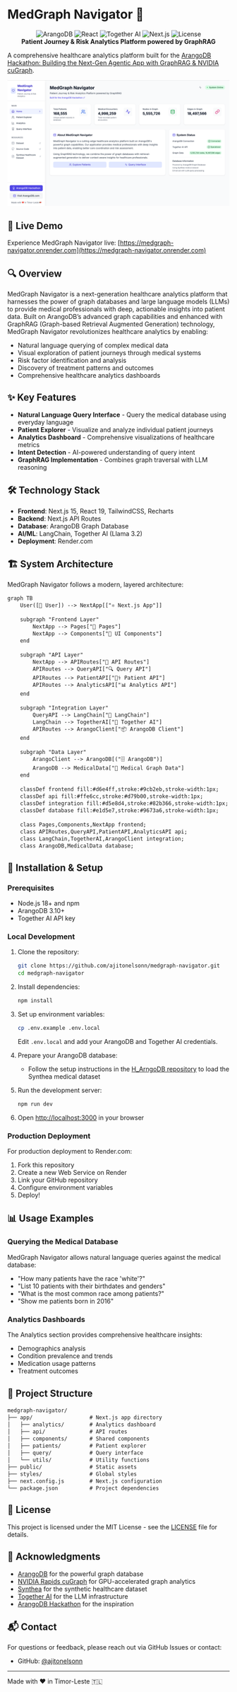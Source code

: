 # MedGraph Navigator 🏥

<div align="center">

<img src="https://img.shields.io/badge/ArangoDB-3.10+-orange.svg" alt="ArangoDB">
<img src="https://img.shields.io/badge/React-19.0-blue?style=flat-square&logo=react" alt="React">
<img src="https://img.shields.io/badge/Together%20AI-Llama%203.3-yellow?style=flat-square" alt="Together AI">

<img src="https://img.shields.io/badge/Next.js-000000?style=flat-square&logo=next.js" alt="Next.js">
<img src="https://img.shields.io/badge/License-MIT-yellow.svg?style=flat-square" alt="License">
  <br>
  <strong>Patient Journey & Risk Analytics Platform powered by GraphRAG</strong>
</div>

A comprehensive healthcare analytics platform built for the [ArangoDB Hackathon: Building the Next-Gen Agentic App with GraphRAG & NVIDIA cuGraph](https://arangodbhackathon.devpost.com/).

[![MedGraph Navigator Demo](/public/ss_home.png)](https://medgraph-navigator.onrender.com)

## 🚀 Live Demo

Experience MedGraph Navigator live: [https://medgraph-navigator.onrender.com](https://medgraph-navigator.onrender.com)

## 🔍 Overview

MedGraph Navigator is a next-generation healthcare analytics platform that harnesses the power of graph databases and large language models (LLMs) to provide medical professionals with deep, actionable insights into patient data. Built on ArangoDB’s advanced graph capabilities and enhanced with GraphRAG (Graph-based Retrieval Augmented Generation) technology, MedGraph Navigator revolutionizes healthcare analytics by enabling:

- Natural language querying of complex medical data
- Visual exploration of patient journeys through medical systems
- Risk factor identification and analysis
- Discovery of treatment patterns and outcomes
- Comprehensive healthcare analytics dashboards

## ✨ Key Features

- **Natural Language Query Interface** - Query the medical database using everyday language
- **Patient Explorer** - Visualize and analyze individual patient journeys
- **Analytics Dashboard** - Comprehensive visualizations of healthcare metrics
- **Intent Detection** - AI-powered understanding of query intent
- **GraphRAG Implementation** - Combines graph traversal with LLM reasoning

## 🛠️ Technology Stack

- **Frontend**: Next.js 15, React 19, TailwindCSS, Recharts
- **Backend**: Next.js API Routes
- **Database**: ArangoDB Graph Database
- **AI/ML**: LangChain, Together AI (Llama 3.2)
- **Deployment**: Render.com

## 🏗️ System Architecture

MedGraph Navigator follows a modern, layered architecture:

```mermaid
graph TB
    User([👤 User]) --> NextApp[["⚛️ Next.js App"]]
    
    subgraph "Frontend Layer"
        NextApp --> Pages["📄 Pages"]
        NextApp --> Components["🧩 UI Components"]
    end
    
    subgraph "API Layer"
        NextApp --> APIRoutes["🔌 API Routes"]
        APIRoutes --> QueryAPI["🔍 Query API"]
        APIRoutes --> PatientAPI["👨‍⚕️ Patient API"]
        APIRoutes --> AnalyticsAPI["📊 Analytics API"]
    end
    
    subgraph "Integration Layer"
        QueryAPI --> LangChain["🦜️ LangChain"]
        LangChain --> TogetherAI["🤖 Together AI"]
        APIRoutes --> ArangoClient["📦 ArangoDB Client"]
    end
    
    subgraph "Data Layer"
        ArangoClient --> ArangoDB[("🗄️ ArangoDB")]
        ArangoDB --> MedicalData["💊 Medical Graph Data"]
    end

    classDef frontend fill:#d6e4ff,stroke:#9cb2eb,stroke-width:1px;
    classDef api fill:#ffe6cc,stroke:#d79b00,stroke-width:1px;
    classDef integration fill:#d5e8d4,stroke:#82b366,stroke-width:1px;
    classDef database fill:#e1d5e7,stroke:#9673a6,stroke-width:1px;

    class Pages,Components,NextApp frontend;
    class APIRoutes,QueryAPI,PatientAPI,AnalyticsAPI api;
    class LangChain,TogetherAI,ArangoClient integration;
    class ArangoDB,MedicalData database;
```

## 🔧 Installation & Setup

### Prerequisites

- Node.js 18+ and npm
- ArangoDB 3.10+
- Together AI API key

### Local Development

1. Clone the repository:

   ```bash
   git clone https://github.com/ajitonelsonn/medgraph-navigator.git
   cd medgraph-navigator
   ```

2. Install dependencies:

   ```bash
   npm install
   ```

3. Set up environment variables:

   ```bash
   cp .env.example .env.local
   ```

   Edit `.env.local` and add your ArangoDB and Together AI credentials.

4. Prepare your ArangoDB database:

   - Follow the setup instructions in the [H_ArngoDB repository](https://github.com/ajitonelsonn/H_ArngoDB) to load the Synthea medical dataset

5. Run the development server:

   ```bash
   npm run dev
   ```

6. Open [http://localhost:3000](http://localhost:3000) in your browser

### Production Deployment

For production deployment to Render.com:

1. Fork this repository
2. Create a new Web Service on Render
3. Link your GitHub repository
4. Configure environment variables
5. Deploy!

## 📊 Usage Examples

### Querying the Medical Database

MedGraph Navigator allows natural language queries against the medical database:

- "How many patients have the race 'white'?"
- "List 10 patients with their birthdates and genders"
- "What is the most common race among patients?"
- "Show me patients born in 2016"

### Analytics Dashboards

The Analytics section provides comprehensive healthcare insights:

- Demographics analysis
- Condition prevalence and trends
- Medication usage patterns
- Treatment outcomes

## 📁 Project Structure

```
medgraph-navigator/
├── app/                  # Next.js app directory
│   ├── analytics/        # Analytics dashboard
│   ├── api/              # API routes
│   ├── components/       # Shared components
│   ├── patients/         # Patient explorer
│   ├── query/            # Query interface
│   └── utils/            # Utility functions
├── public/               # Static assets
├── styles/               # Global styles
├── next.config.js        # Next.js configuration
└── package.json          # Project dependencies
```

## 📄 License

This project is licensed under the MIT License - see the [LICENSE](LICENSE) file for details.

## 👏 Acknowledgments

- [ArangoDB](https://www.arangodb.com/) for the powerful graph database
- [NVIDIA Rapids cuGraph](https://github.com/rapidsai/cugraph) for GPU-accelerated graph analytics
- [Synthea](https://synthea.mitre.org/) for the synthetic healthcare dataset
- [Together AI](https://together.ai/) for the LLM infrastructure
- [ArangoDB Hackathon](https://arangodbhackathon.devpost.com/) for the inspiration

## 📬 Contact

For questions or feedback, please reach out via GitHub Issues or contact:

- GitHub: [@ajitonelsonn](https://github.com/ajitonelsonn)

---

Made with ❤️ in Timor-Leste 🇹🇱
